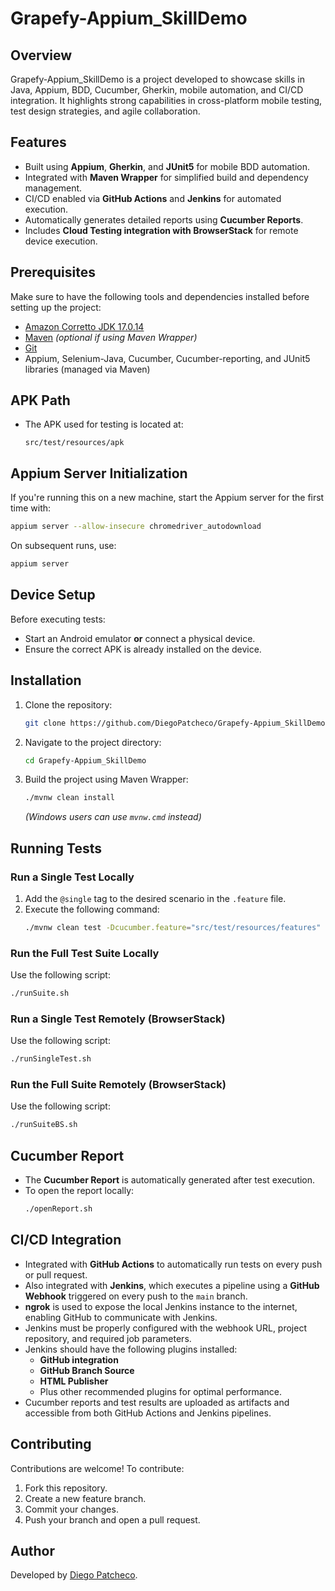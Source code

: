 # Grapefy-Appium_SkillDemo

## Overview

Grapefy-Appium_SkillDemo is a project developed to showcase skills in Java, Appium, BDD, Cucumber, Gherkin, mobile
automation, and CI/CD integration. It highlights strong capabilities in cross-platform mobile testing, test design
strategies, and agile collaboration.

## Features

- Built using **Appium**, **Gherkin**, and **JUnit5** for mobile BDD automation.
- Integrated with **Maven Wrapper** for simplified build and dependency management.
- CI/CD enabled via **GitHub Actions** and **Jenkins** for automated execution.
- Automatically generates detailed reports using **Cucumber Reports**.
- Includes **Cloud Testing integration with BrowserStack** for remote device execution.

## Prerequisites

Make sure to have the following tools and dependencies installed before setting up the project:

- [Amazon Corretto JDK 17.0.14](https://aws.amazon.com/corretto/)
- [Maven](https://maven.apache.org/install.html) *(optional if using Maven Wrapper)*
- [Git](https://git-scm.com/downloads)
- Appium, Selenium-Java, Cucumber, Cucumber-reporting, and JUnit5 libraries (managed via Maven)

## APK Path

- The APK used for testing is located at:
  ```
  src/test/resources/apk
  ```

## Appium Server Initialization

If you're running this on a new machine, start the Appium server for the first time with:

```sh
appium server --allow-insecure chromedriver_autodownload
```

On subsequent runs, use:

```sh
appium server
```

## Device Setup

Before executing tests:

- Start an Android emulator **or** connect a physical device.
- Ensure the correct APK is already installed on the device.

## Installation

1. Clone the repository:
   ```sh
   git clone https://github.com/DiegoPatcheco/Grapefy-Appium_SkillDemo.git
   ```
2. Navigate to the project directory:
   ```sh
   cd Grapefy-Appium_SkillDemo
   ```
3. Build the project using Maven Wrapper:
   ```sh
   ./mvnw clean install
   ```
   *(Windows users can use `mvnw.cmd` instead)*

## Running Tests

### Run a Single Test Locally

1. Add the `@single` tag to the desired scenario in the `.feature` file.
2. Execute the following command:
   ```sh
   ./mvnw clean test -Dcucumber.feature="src/test/resources/features" -Dcucumber.filter.tags="@single"
   ```

### Run the Full Test Suite Locally

Use the following script:

```sh
./runSuite.sh
```

### Run a Single Test Remotely (BrowserStack)

Use the following script:

```sh
./runSingleTest.sh
```

### Run the Full Suite Remotely (BrowserStack)

Use the following script:

```sh
./runSuiteBS.sh
```

## Cucumber Report

- The **Cucumber Report** is automatically generated after test execution.
- To open the report locally:
  ```sh
  ./openReport.sh
  ```

## CI/CD Integration

- Integrated with **GitHub Actions** to automatically run tests on every push or pull request.
- Also integrated with **Jenkins**, which executes a pipeline using a **GitHub Webhook** triggered on every push to the
  `main` branch.
- **ngrok** is used to expose the local Jenkins instance to the internet, enabling GitHub to communicate with Jenkins.
- Jenkins must be properly configured with the webhook URL, project repository, and required job parameters.
- Jenkins should have the following plugins installed:
    - **GitHub integration**
    - **GitHub Branch Source**
    - **HTML Publisher**
    - Plus other recommended plugins for optimal performance.
- Cucumber reports and test results are uploaded as artifacts and accessible from both GitHub Actions and Jenkins
  pipelines.

## Contributing

Contributions are welcome! To contribute:

1. Fork this repository.
2. Create a new feature branch.
3. Commit your changes.
4. Push your branch and open a pull request.

## Author

Developed by [Diego Patcheco](https://github.com/DiegoPatcheco).

